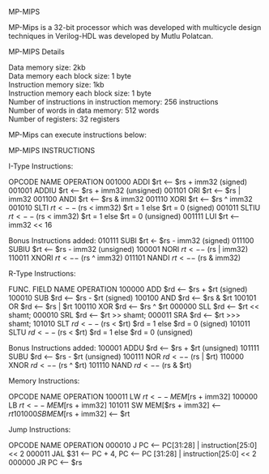 MP-MIPS

MP-Mips is a 32-bit processor which was developed with multicycle design techniques in Verilog-HDL was developed by Mutlu Polatcan.

MP-MIPS Details

Data memory size: 2kb											                                
Data memory each block size: 1 byte							                     	
Instruction memory size: 1kb								                           
Instruction memory each block size: 1 byte						                
Number of instructions in instruction memory: 256 instructions  
Number of words in data memory: 512 words						                 
Number of registers: 32 registers								                       

MP-Mips can execute instructions below:

MP-MIPS INSTRUCTIONS 

I-Type Instructions:

OPCODE	  NAME	     OPERATION
001000	  ADDI       $rt <-- $rs + imm32 (signed)
001001	  ADDIU      $rt <-- $rs + imm32 (unsigned)
001101	  ORI        $rt <-- $rs | imm32
001100	  ANDI       $rt <-- $rs & imm32
001110	  XORI       $rt <-- $rs ^ imm32
001010	  SLTI       $rt <-- ($rs < imm32) $rt = 1 else $rt = 0 (signed)
001011	  SLTIU      $rt <-- ($rs < imm32) $rt = 1 else $rt = 0 (unsigned)
001111	  LUI        $rt <-- imm32 << 16

Bonus Instructions added:
010111   SUBI        $rt <- $rs - imm32 (signed)
011100	  SUBIU 	   $rt <-- $rs - imm32 (unsigned)
100001	  NORI 	     $rt <-- ~($rs | imm32)
110011	  XNORI 	   $rt <-- ~($rs ^ imm32)
011101	  NANDI 	   $rt <-- ~($rs & imm32)


R-Type Instructions:

FUNC. FIELD 	NAME 	OPERATION
100000        ADD   $rd <-- $rs + $rt (signed)
100010		    SUB 	$rd <-- $rs - $rt (signed)
100100		    AND   $rd <-- $rs & $rt
100101			  OR    $rd <-- $rs | $rt
100110 		   	XOR 	$rd <-- $rs ^ $rt
000000			  SLL 	$rd <-- $rt << shamt;
000010			  SRL 	$rd <-- $rt >> shamt;
000011			  SRA 	$rd <-- $rt >>> shamt;
101010			  SLT 	$rd <-- ($rs < $rt) $rd = 1 else $rd = 0 (signed)
101011		    SLTU  $rd <-- ($rs < $rt) $rd = 1 else $rd = 0 (unsigned)

Bonus Instructions added:
100001			  ADDU 	 $rd <-- $rs + $rt (unsigned)
101111 			  SUBU   $rd <-- $rs - $rt (unsigned)
100111			  NOR    $rd <-- ~($rs | $rt)
110000			  XNOR 	 $rd <-- ~($rs ^ $rt)
101110			  NAND   $rd <-- ~($rs & $rt)


Memory Instructions:

OPCODE 		NAME 	 OPERATION
100011    LW  	 $rt <-- MEM[$rs + imm32]
100000		LB 		 $rt <-- MEM[$rs + imm32]
101011		SW 		 MEM[$rs + imm32] <-- $rt
101000		SB 		 MEM[$rs + imm32] <-- $rt

Jump Instructions:

OPCODE 		NAME	 OPERATION
000010		 J 		 PC <-- PC[31:28] | instruction[25:0] << 2
000011		 JAL	 $31 <-- PC + 4, PC <-- PC [31:28] | instruction[25:0] << 2
000000		 JR    PC <-- $rs
